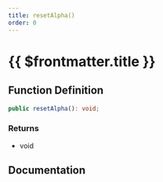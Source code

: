 ```yaml
---
title: resetAlpha()
order: 0
---
```


# {{ $frontmatter.title }}

<!--@include: ./resetAlpha_partial_header.md-->

## Function Definition

```ts
public resetAlpha(): void;
```

### Returns

* void

## Documentation

<!--@include: ./resetAlpha_partial_footer.md-->
